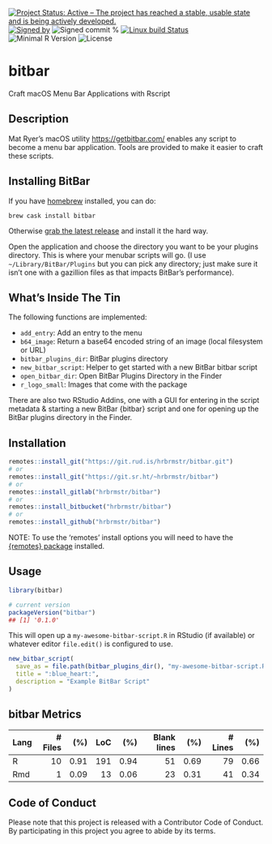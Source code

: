 
[![Project Status: Active – The project has reached a stable, usable
state and is being actively
developed.](https://www.repostatus.org/badges/latest/active.svg)](https://www.repostatus.org/#active)
[![Signed
by](https://img.shields.io/badge/Keybase-Verified-brightgreen.svg)](https://keybase.io/hrbrmstr)
![Signed commit
%](https://img.shields.io/badge/Signed_Commits-100%25-lightgrey.svg)
[![Linux build
Status](https://travis-ci.org/hrbrmstr/bitbar.svg?branch=master)](https://travis-ci.org/hrbrmstr/bitbar)  
![Minimal R
Version](https://img.shields.io/badge/R%3E%3D-3.6.0-blue.svg)
![License](https://img.shields.io/badge/License-MIT-blue.svg)

# bitbar

Craft macOS Menu Bar Applications with Rscript

## Description

Mat Ryer’s macOS utility <https://getbitbar.com/> enables any script to
become a menu bar application. Tools are provided to make it easier to
craft these scripts.

## Installing BitBar

If you have [homebrew](https://brew.sh/) installed, you can do:

``` shell
brew cask install bitbar
```

Otherwise [grab the latest
release](https://github.com/matryer/bitbar/releases/latest) and install
it the hard way.

Open the application and choose the directory you want to be your
plugins directory. This is where your menubar scripts will go. (I use
`~/Library/BitBar/Plugins` but you can pick any directory; just make
sure it isn’t one with a gazillion files as that impacts BitBar’s
performance).

## What’s Inside The Tin

The following functions are implemented:

  - `add_entry`: Add an entry to the menu
  - `b64_image`: Return a base64 encoded string of an image (local
    filesystem or URL)
  - `bitbar_plugins_dir`: BitBar plugins directory
  - `new_bitbar_script`: Helper to get started with a new BitBar bitbar
    script
  - `open_bitbar_dir`: Open BitBar Plugins Directory in the Finder
  - `r_logo_small`: Images that come with the package

There are also two RStudio Addins, one with a GUI for entering in the
script metadata & starting a new BitBar {bitbar} script and one for
opening up the BitBar plugins directory in the Finder.

## Installation

``` r
remotes::install_git("https://git.rud.is/hrbrmstr/bitbar.git")
# or
remotes::install_git("https://git.sr.ht/~hrbrmstr/bitbar")
# or
remotes::install_gitlab("hrbrmstr/bitbar")
# or
remotes::install_bitbucket("hrbrmstr/bitbar")
# or
remotes::install_github("hrbrmstr/bitbar")
```

NOTE: To use the ‘remotes’ install options you will need to have the
[{remotes} package](https://github.com/r-lib/remotes) installed.

## Usage

``` r
library(bitbar)

# current version
packageVersion("bitbar")
## [1] '0.1.0'
```

This will open up a `my-awesome-bitbar-script.R` in RStudio (if
available) or whatever editor `file.edit()` is configured to use.

``` r
new_bitbar_script(
  save_as = file.path(bitbar_plugins_dir(), "my-awesome-bitbar-script.R"),
  title = ":blue_heart:",
  description = "Example BitBar Script"
)
```

## bitbar Metrics

| Lang | \# Files |  (%) | LoC |  (%) | Blank lines |  (%) | \# Lines |  (%) |
| :--- | -------: | ---: | --: | ---: | ----------: | ---: | -------: | ---: |
| R    |       10 | 0.91 | 191 | 0.94 |          51 | 0.69 |       79 | 0.66 |
| Rmd  |        1 | 0.09 |  13 | 0.06 |          23 | 0.31 |       41 | 0.34 |

## Code of Conduct

Please note that this project is released with a Contributor Code of
Conduct. By participating in this project you agree to abide by its
terms.
